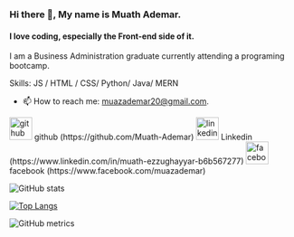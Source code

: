 ### Hi there 👋, My name is Muath Ademar.
#### I love coding, especially the Front-end side of it.
I am a Business Administration graduate currently attending a programing bootcamp.

Skills:  JS / HTML / CSS/ Python/ Java/ MERN

- 📫 How to reach me: muazademar20@gmail.com.


<img src='https://cdn.jsdelivr.net/npm/simple-icons@3.0.1/icons/github.svg' alt='github' height='40'> 
github (https://github.com/Muath-Ademar)

<img src='https://cdn.jsdelivr.net/npm/simple-icons@3.0.1/icons/linkedin.svg' alt='linkedin' height='40'> 
Linkedin (https://www.linkedin.com/in/muath-ezzughayyar-b6b567277)

<img src='https://cdn.jsdelivr.net/npm/simple-icons@3.0.1/icons/facebook.svg' alt='facebook' height='40'> 
facebook (https://www.facebook.com/muazademar)


![GitHub stats](https://github-readme-stats.vercel.app/api?username=Muath-Ademar&show_icons=true)  

[![Top Langs](https://github-readme-stats.vercel.app/api/top-langs/?username=Muath-Ademar)](https://github.com/anuraghazra/github-readme-stats) 

![GitHub metrics](https://metrics.lecoq.io/Muath-Ademar)  


